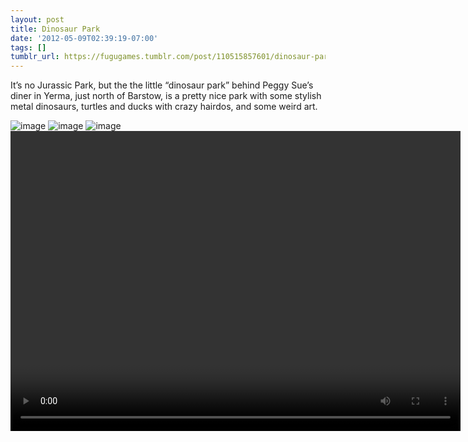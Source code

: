 ```yaml
---
layout: post
title: Dinosaur Park
date: '2012-05-09T02:39:19-07:00'
tags: []
tumblr_url: https://fugugames.tumblr.com/post/110515857601/dinosaur-park
---
```

It’s no Jurassic Park, but the the little “dinosaur park” behind Peggy Sue’s diner in Yerma, just north of Barstow, is a pretty nice park with some stylish metal dinosaurs, turtles and ducks with crazy hairdos, and some weird art.

![image](http://itshardtofondlepenguins.com/wp-content/uploads/2012/05/wpid-2012-05-08-13.10.33.jpg) ![image](http://itshardtofondlepenguins.com/wp-content/uploads/2012/05/wpid-2012-05-08-13.04.22.jpg) ![image](http://itshardtofondlepenguins.com/wp-content/uploads/2012/05/wpid-2012-05-08-13.06.16.jpg)<video width="720" height="480" controls="controls"><a href="http://itshardtofondlepenguins.com/wp-content/uploads/2012/05/wpid-video-2012-05-08-13-07-50.mp4">Click to view video</a>.</video>

